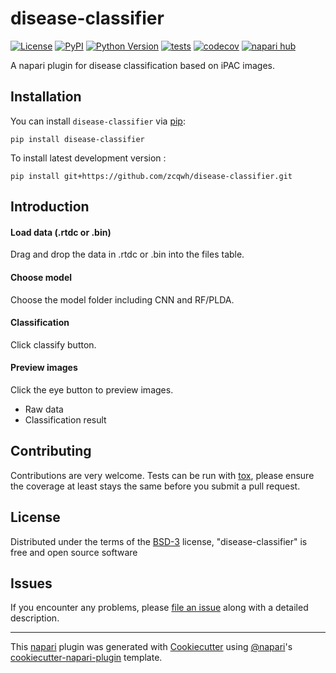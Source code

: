# disease-classifier

[![License](https://img.shields.io/pypi/l/disease-classifier.svg?color=green)](https://github.com/zcqwh/disease-classifier/raw/main/LICENSE)
[![PyPI](https://img.shields.io/pypi/v/disease-classifier.svg?color=green)](https://pypi.org/project/disease-classifier)
[![Python Version](https://img.shields.io/pypi/pyversions/disease-classifier.svg?color=green)](https://python.org)
[![tests](https://github.com/zcqwh/disease-classifier/workflows/tests/badge.svg)](https://github.com/zcqwh/disease-classifier/actions)
[![codecov](https://codecov.io/gh/zcqwh/disease-classifier/branch/main/graph/badge.svg)](https://codecov.io/gh/zcqwh/disease-classifier)
[![napari hub](https://img.shields.io/endpoint?url=https://api.napari-hub.org/shields/disease-classifier)](https://napari-hub.org/plugins/disease-classifier)

A napari plugin for disease classification based on iPAC images.



## Installation

You can install `disease-classifier` via [pip]:

    pip install disease-classifier



To install latest development version :

    pip install git+https://github.com/zcqwh/disease-classifier.git

## Introduction
#### Load data (.rtdc or .bin)
Drag and drop the data in .rtdc or .bin into the files table.
#### Choose model
Choose the model folder including CNN and RF/PLDA.
#### Classification
Click classify button.
#### Preview images
Click the eye button to preview images.

* Raw data
* Classification result


## Contributing

Contributions are very welcome. Tests can be run with [tox], please ensure
the coverage at least stays the same before you submit a pull request.

## License

Distributed under the terms of the [BSD-3] license,
"disease-classifier" is free and open source software

## Issues

If you encounter any problems, please [file an issue] along with a detailed description.

----------------------------------

This [napari] plugin was generated with [Cookiecutter] using [@napari]'s [cookiecutter-napari-plugin] template.

<!--
Don't miss the full getting started guide to set up your new package:
https://github.com/napari/cookiecutter-napari-plugin#getting-started

and review the napari docs for plugin developers:
https://napari.org/plugins/stable/index.html
-->

[napari]: https://github.com/napari/napari
[Cookiecutter]: https://github.com/audreyr/cookiecutter
[@napari]: https://github.com/napari
[MIT]: http://opensource.org/licenses/MIT
[BSD-3]: http://opensource.org/licenses/BSD-3-Clause
[GNU GPL v3.0]: http://www.gnu.org/licenses/gpl-3.0.txt
[GNU LGPL v3.0]: http://www.gnu.org/licenses/lgpl-3.0.txt
[Apache Software License 2.0]: http://www.apache.org/licenses/LICENSE-2.0
[Mozilla Public License 2.0]: https://www.mozilla.org/media/MPL/2.0/index.txt
[cookiecutter-napari-plugin]: https://github.com/napari/cookiecutter-napari-plugin

[file an issue]: https://github.com/zcqwh/disease-classifier/issues

[napari]: https://github.com/napari/napari
[tox]: https://tox.readthedocs.io/en/latest/
[pip]: https://pypi.org/project/pip/
[PyPI]: https://pypi.org/

